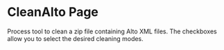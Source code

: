 # CleanAlto Page

Process tool to clean a zip file containing Alto XML files. The checkboxes allow you to select the desired cleaning modes.
